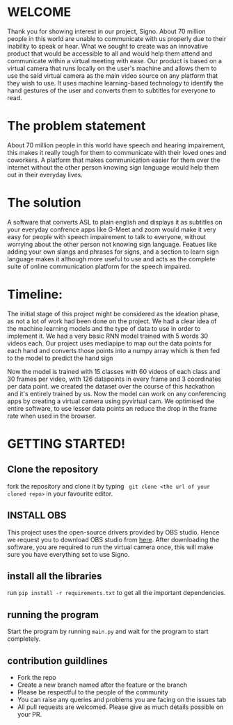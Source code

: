 # WELCOME   
Thank you for showing interest in our project, Signo. About 70 million people in this world are unable to communicate with us properly due to their inability to speak or hear. What we sought to create was an innovative product that would be accessible to all and would help them attend and communicate within a virtual meeting with ease. Our product is based on a virtual camera that runs locally on the user's machine and allows them to use the said virtual camera as the main video source on any platform that they wish to use. It uses machine learning-based technology to identify the hand gestures of the user and converts them to subtitles for everyone to read.

# The problem statement
About 70 million people in this world have speech and hearing impairement, this makes it really tough for them to communicate with their loved ones and coworkers. A platform that makes communication easier for them over the internet without the other person knowing sign language would help them out in their everyday lives.

# The solution
A software that converts ASL to plain english and displays it as subtitles on your everyday confrence apps like G-Meet and zoom would make it very easy for people with speech impairement to talk to everyone, without worrying about the other person not knowing sign language. Featues like adding your own slangs and phrases for signs, and a section to learn sign language makes it although more useful to use and acts as the complete suite of online communication platform for the speech impaired.

# Timeline:

The initial stage of this project might be considered as the ideation phase, as not a lot of work had been done on the project. We had a clear idea of the machine learning models and the type of data to use in order to implement it. We had a very basic RNN model trained with 5 words 30 videos each. 
Our project uses mediapipe to map out the data points for each hand and converts those points into a numpy array which is then fed to the model to predict the hand sign

Now the model is trained with 15 classes with 60 videos of each class and 30 frames per video, with 126 datapoints in every frame and 3 coordinates per data point. we created the dataset over the course of this hackathon and it's entirely trained by us. Now the model can work on any conferencing apps by creating a virtual camera using pyvirtual cam. We optimised the entire software, to use lesser data points an reduce the drop in the frame rate when used in the browser.



# GETTING STARTED!

## Clone the repository
fork the repository and clone it by typing 
``` git clone <the url of your cloned repo>``` in your favourite editor.

## INSTALL OBS  
This project uses the open-source drivers provided by OBS studio. Hence we request you to download OBS studio from [here](https://obsproject.com/download).
After downloading the software, you are required to run the virtual camera once, this will make sure you have everything set to use Signo.

## install all the libraries
run ``` pip install -r requirements.txt ``` to get all the important dependencies.

## running the program
Start the program by running ```main.py``` and wait for the program to start completely.

## contribution guildlines
* Fork the repo
* Create a new branch named after the feature or the branch
* Please be respectful to the people of the community
* You can raise any queries and problems you are facing on the issues tab
* All pull requests are welcomed. Please give as much details possible on your PR.

